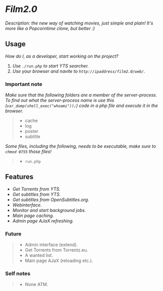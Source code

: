 # _Film2.0_

_Description: the new way of watching movies, just simple and plain! It's more like a Popcorntime clone, but better :)_

## Usage

_How do I, as a developer, start working on the project?_ 

1. _Use `./run.php` to start YTS searcher._
2. _Use your browser and navite to `http://ipaddress/film2.0/web/`._

### Important note

_Make sure that the following folders are a member of the server-process. To find out what the server-process name is use this (`var_dump(shell_exec("whoami"));`) code in a php file and execute it in the browser._

> - cache
> - log
> - poster
> - subtitle

_Some files, including the following, needs to be executable, make sure to `chmod 0755` those files!_

> - `run.php`

## Features

* _Get Torrents from YTS._
* _Get subtitles from YTS._
* _Get subtitles from OpenSubtitles.org._
* _Webinterface._
* _Monitor and start background jobs._
* _Main page caching._
* _Admin page AJaX refreshing._

### Future

> - Admin interface (extend).
> - Get Torrents from Torrentz.eu.
> - A wanted list.
> - Main page AJaX (reloading etc.).

### Self notes

> - None ATM.